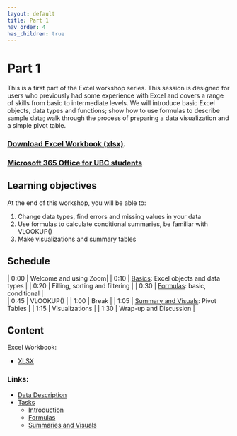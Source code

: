 ```yaml
---
layout: default
title: Part 1 
nav_order: 4
has_children: true
---
```


# Part 1 

This is a first part of the Excel workshop series. This session is designed for users who previously had some experience with Excel and covers a range of skills from basic to intermediate levels. We will introduce basic Excel objects, data types and functions; show how to use formulas to describe sample data; walk through the process of preparing a data visualization and a simple pivot table.

### [Download Excel Workbook (xlsx)](https://github.com/ubc-library-rc/excel/raw/main/content/Excel_data.xlsx). 
### [Microsoft 365 Office for UBC students](https://it.ubc.ca/services/desktop-print-services/software-licensing/microsoft-365-office-students)

## Learning objectives

At the end of this workshop, you will be able to:
1. Change data types, find errors and missing values in your data
2. Use formulas to calculate conditional summaries, be familiar with VLOOKUP()
3. Make visualizations and summary tables

## Schedule

| 0:00 | Welcome and using Zoom|
| 0:10 | [Basics](https://ubc-library-rc.github.io/excel/content/tasks.html#introduction): Excel objects and data types |
| 0:20 | Filling, sorting and filtering | 
| 0:30 | [Formulas](https://ubc-library-rc.github.io/excel/content/tasks.html#formulas): basic, conditional |   
| 0:45 | VLOOKUP() |
| 1:00 | Break |
| 1:05 | [Summary and Visuals](https://ubc-library-rc.github.io/excel/content/tasks.html#summaries-and-visuals): Pivot Tables |
| 1:15 | Visualizations |
| 1:30 | Wrap-up and Discussion |

## Content

Excel Workbook:
- [XLSX](https://github.com/ubc-library-rc/excel/raw/main/content/Excel_data.xlsx)

### Links:
- [Data Description](https://ubc-library-rc.github.io/excel/content/data-description1.html)
- [Tasks](https://ubc-library-rc.github.io/excel/content/tasks1.html)
  - [Introduction](https://ubc-library-rc.github.io/excel/content/tasks.html#introduction)
  - [Formulas](https://ubc-library-rc.github.io/excel/content/tasks.html#formulas)
  - [Summaries and Visuals](https://ubc-library-rc.github.io/excel/content/tasks.html#summaries-and-visuals) 

